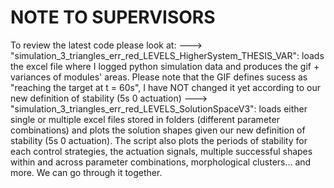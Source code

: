 # NOTE TO SUPERVISORS 
To review the latest code please look at: 
---> "simulation_3_triangles_err_red_LEVELS_HigherSystem_THESIS_VAR": loads the excel file where I logged python simulation data and produces the gif + variances of modules' areas. Please note that the GIF defines sucess as "reaching the target at t = 60s", I have NOT changed it yet according to our new definition of stability (5s 0 actuation)
---> "simulation_3_triangles_err_red_LEVELS_SolutionSpaceV3": loads either single or multiple excel files stored in folders (different parameter combinations) and plots the solution shapes given our new definition of stability (5s 0 actuation). The script also plots the periods of stability for each control strategies, the actuation signals, multiple successful shapes within and across parameter combinations, morphological clusters... and more. We can go through it together. 
